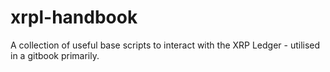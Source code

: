 # xrpl-handbook
A collection of useful base scripts to interact with the XRP Ledger - utilised in a gitbook primarily.
